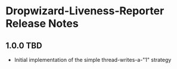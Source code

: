 # Dropwizard-Liveness-Reporter Release Notes

## 1.0.0 TBD

* Initial implementation of the simple thread-writes-a-"1" strategy
